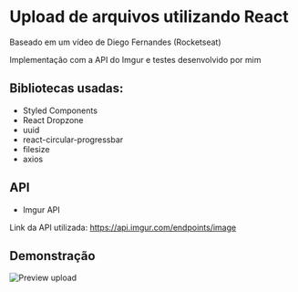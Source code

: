 # Upload de arquivos utilizando React

Baseado em um vídeo de Diego Fernandes (Rocketseat)

Implementação com a API do Imgur e testes desenvolvido por mim

## Bibliotecas usadas:

- Styled Components
- React Dropzone
- uuid
- react-circular-progressbar
- filesize
- axios

## API

- Imgur API

Link da API utilizada: https://api.imgur.com/endpoints/image

## Demonstração

![Preview upload](https://i.imgur.com/NMvSnA1.gif)

